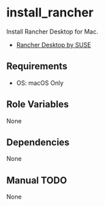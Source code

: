 # install_rancher

Install Rancher Desktop for Mac.

- [Rancher Desktop by SUSE](https://rancherdesktop.io/)

## Requirements

- OS: macOS Only

## Role Variables

None

## Dependencies

None

## Manual TODO

None
